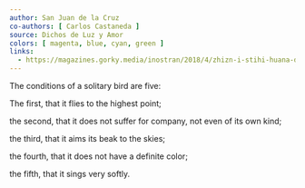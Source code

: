 ```yaml
---
author: San Juan de la Cruz
co-authors: [ Carlos Castaneda ]
source: Dichos de Luz y Amor
colors: [ magenta, blue, cyan, green ]
links:
  - https://magazines.gorky.media/inostran/2018/4/zhizn-i-stihi-huana-de-la-krus.html
---
```

The conditions of a solitary bird are five:

The first, that it flies to the highest point;

the second, that it does not suffer for company,
  not even of its own kind;

the third, that it aims its beak to the skies;

the fourth, that it does not have a definite color;

the fifth, that it sings very softly.
